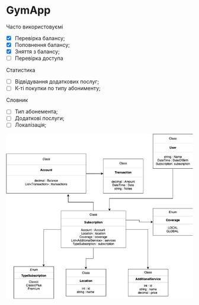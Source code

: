 # GymApp

Часто використовуємі
- [X] Перевірка балансу;
- [X] Поповнення балансу;
- [X] Зняття з балансу;
- [ ] Перевірка доступа

Статистика
- [ ] Відвідування додаткових послуг;
- [ ] К-ті покупки по типу абонименту;

Словник
- [ ] Тип абонемента;
- [ ] Додаткові послуги; 
- [ ] Локалізація; 

![Diagram](diagram.png)